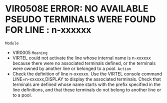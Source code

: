 # VIR0508E ERROR: NO AVAILABLE PSEUDO TERMINALS WERE FOUND FOR LINE : n-xxxxxx
`Module`
- VIR0005
`Meaning`
- VIRTEL could not activate the line whose internal name is n-xxxxxx because there were no associated terminals defined, or the terminals were owned by another line or belonged to a pool.
`Action`
- Check the definition of line n-xxxxxx. Use the VIRTEL console command LINE=n-xxxxxx,DISPLAY to display the associated terminals. Check that terminals are defined whose name starts with the prefix specified in the line definitions, and that these terminals do not belong to another line or to a pool.
